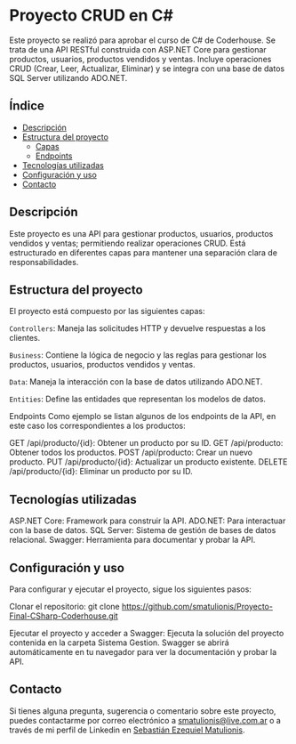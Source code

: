 # Proyecto CRUD en C#
Este proyecto se realizó para aprobar el curso de C# de Coderhouse. Se trata de una API RESTful construida con ASP.NET Core para gestionar productos, usuarios, productos vendidos y ventas. Incluye operaciones CRUD (Crear, Leer, Actualizar, Eliminar) y se integra con una base de datos SQL Server utilizando ADO.NET.

## Índice

- [Descripción](#descripción)
- [Estructura del proyecto](#estructura-del-proyecto)
  - [Capas](#capas)
  - [Endpoints](#endpoints)
- [Tecnologías utilizadas](#tecnologías-utilizadas)
- [Configuración y uso](#configuración-y-uso)
- [Contacto](#contacto)

## Descripción
Este proyecto es una API para gestionar productos, usuarios, productos vendidos y ventas; permitiendo realizar operaciones CRUD. Está estructurado en diferentes capas para mantener una separación clara de responsabilidades.

## Estructura del proyecto
El proyecto está compuesto por las siguientes capas:

`Controllers`: Maneja las solicitudes HTTP y devuelve respuestas a los clientes.

`Business`: Contiene la lógica de negocio y las reglas para gestionar los productos, usuarios, productos vendidos y ventas.

`Data`: Maneja la interacción con la base de datos utilizando ADO.NET.

`Entities`: Define las entidades que representan los modelos de datos.

Endpoints
Como ejemplo se listan algunos de los endpoints de la API, en este caso los correspondientes a los productos:

GET /api/producto/{id}: Obtener un producto por su ID.
GET /api/producto: Obtener todos los productos.
POST /api/producto: Crear un nuevo producto.
PUT /api/producto/{id}: Actualizar un producto existente.
DELETE /api/producto/{id}: Eliminar un producto por su ID.

## Tecnologías utilizadas

ASP.NET Core: Framework para construir la API.
ADO.NET: Para interactuar con la base de datos.
SQL Server: Sistema de gestión de bases de datos relacional.
Swagger: Herramienta para documentar y probar la API.

## Configuración y uso

Para configurar y ejecutar el proyecto, sigue los siguientes pasos:

Clonar el repositorio:
git clone https://github.com/smatulionis/Proyecto-Final-CSharp-Coderhouse.git

Ejecutar el proyecto y acceder a Swagger:
Ejecuta la solución del proyecto contenida en la carpeta Sistema Gestion. Swagger se abrirá automáticamente en tu navegador para ver la documentación y probar la API.

## Contacto
Si tienes alguna pregunta, sugerencia o comentario sobre este proyecto, puedes contactarme por correo electrónico a [smatulionis@live.com.ar](mailto:smatulionis@live.com.ar) o a través de mi perfil de Linkedin en [Sebastián Ezequiel Matulionis](https://www.linkedin.com/in/smatulionis/).
